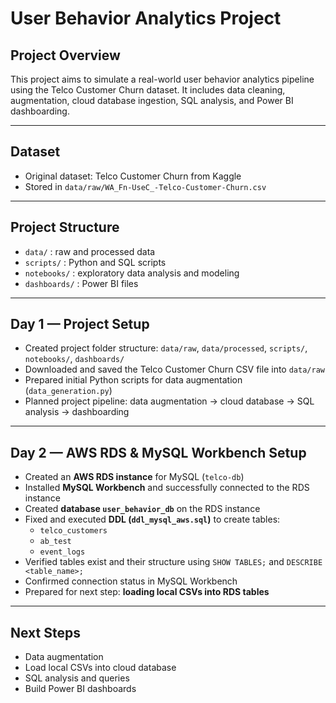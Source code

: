 # User Behavior Analytics Project

## Project Overview

This project aims to simulate a real-world user behavior analytics pipeline using the Telco Customer Churn dataset. It includes data cleaning, augmentation, cloud database ingestion, SQL analysis, and Power BI dashboarding.

---

## Dataset

- Original dataset: Telco Customer Churn from Kaggle  
- Stored in `data/raw/WA_Fn-UseC_-Telco-Customer-Churn.csv`

---

## Project Structure

- `data/` : raw and processed data  
- `scripts/` : Python and SQL scripts  
- `notebooks/` : exploratory data analysis and modeling  
- `dashboards/` : Power BI files

---

## Day 1 — Project Setup

- Created project folder structure: `data/raw`, `data/processed`, `scripts/`, `notebooks/`, `dashboards/`  
- Downloaded and saved the Telco Customer Churn CSV file into `data/raw`  
- Prepared initial Python scripts for data augmentation (`data_generation.py`)  
- Planned project pipeline: data augmentation → cloud database → SQL analysis → dashboarding

---

## Day 2 — AWS RDS & MySQL Workbench Setup

- Created an **AWS RDS instance** for MySQL (`telco-db`)  
- Installed **MySQL Workbench** and successfully connected to the RDS instance  
- Created **database `user_behavior_db`** on the RDS instance  
- Fixed and executed **DDL (`ddl_mysql_aws.sql`)** to create tables:  
  - `telco_customers`  
  - `ab_test`  
  - `event_logs`  
- Verified tables exist and their structure using `SHOW TABLES;` and `DESCRIBE <table_name>;`  
- Confirmed connection status in MySQL Workbench  
- Prepared for next step: **loading local CSVs into RDS tables**

---

## Next Steps

- Data augmentation  
- Load local CSVs into cloud database  
- SQL analysis and queries  
- Build Power BI dashboards
